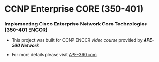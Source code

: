 # CCNP Enterprise CORE (350-401)

### Implementing Cisco Enterprise Network Core Technologies (350-401 ENCOR)



- This project was built for CCNP ENCOR *video course* provided by ***APE-360 Network***

- For more details please visit  [APE-360.com](https://ape-360.com/)

[](https://raw.githubusercontent.com/APE360/IMG/master/APE-FullHD.png)
